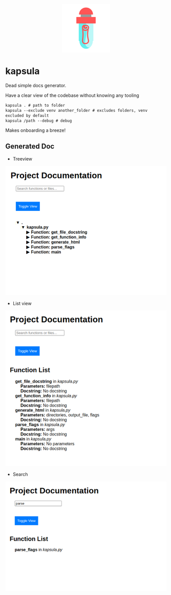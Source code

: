 <div align=center width=150>

  ![](https://raw.githubusercontent.com/Abdur-rahmaanJ/kapsula/stable/assets/logo.png)
  
</div>

# kapsula

Dead simple docs generator.

Have a clear view of the codebase without knowing any tooling

```
kapsula . # path to folder
kapsula --exclude venv another_folder # excludes folders, venv excluded by default
kapsula /path --debug # debug
```

Makes onboarding a breeze!


## Generated Doc

- Treeview

![](https://raw.githubusercontent.com/Abdur-rahmaanJ/kapsula/stable/assets/tree_view.png)

- List view

![](https://raw.githubusercontent.com/Abdur-rahmaanJ/kapsula/stable/assets/list_view.png)

- Search

![](https://raw.githubusercontent.com/Abdur-rahmaanJ/kapsula/stable/assets/search.png)
